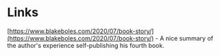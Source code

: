 # Links

[https://www.blakeboles.com/2020/07/book-story/](https://www.blakeboles.com/2020/07/book-story/) - A nice summary of the author's experience self-publishing his fourth book.

